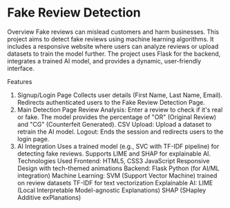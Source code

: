 # Fake Review Detection
Overview
Fake reviews can mislead customers and harm businesses. This project aims to detect fake reviews using machine learning algorithms. It includes a responsive website where users can analyze reviews or upload datasets to train the model further. The project uses Flask for the backend, integrates a trained AI model, and provides a dynamic, user-friendly interface.

Features
1. Signup/Login Page
Collects user details (First Name, Last Name, Email).
Redirects authenticated users to the Fake Review Detection Page.
2. Main Detection Page
Review Analysis: Enter a review to check if it's real or fake. The model provides the percentage of "OR" (Original Review) and "CG" (Counterfeit Generated).
CSV Upload: Upload a dataset to retrain the AI model.
Logout: Ends the session and redirects users to the login page.
3. AI Integration
Uses a trained model (e.g., SVC with TF-IDF pipeline) for detecting fake reviews.
Supports LIME and SHAP for explainable AI.
Technologies Used
Frontend:
HTML5, CSS3
JavaScript
Responsive Design with tech-themed animations
Backend:
Flask
Python (for AI/ML integration)
Machine Learning:
SVM (Support Vector Machine) trained on review datasets
TF-IDF for text vectorization
Explainable AI:
LIME (Local Interpretable Model-agnostic Explanations)
SHAP (SHapley Additive exPlanations)
